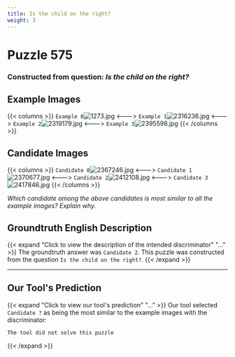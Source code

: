 ```yaml
---
title: Is the child on the right?
weight: 3
---
```


# Puzzle 575
### Constructed from question: _Is the child on the right?_


## Example Images
{{< columns >}}
`Example 0`![1273.jpg](/gqa_images/1273.jpg)
<--->
`Example 1`![2316236.jpg](/gqa_images/2316236.jpg)
<--->
`Example 2`![2319179.jpg](/gqa_images/2319179.jpg)
<--->
`Example 3`![2395598.jpg](/gqa_images/2395598.jpg)
{{< /columns >}}

## Candidate Images
{{< columns >}}
`Candidate 0`![2367246.jpg](/gqa_images/2367246.jpg)
<--->
`Candidate 1`![2370677.jpg](/gqa_images/2370677.jpg)
<--->
`Candidate 2`![2412108.jpg](/gqa_images/2412108.jpg)
<--->
`Candidate 3`![2417846.jpg](/gqa_images/2417846.jpg)
{{< /columns >}}

*Which candidate among the above candidates is most similar to all the example images? Explain why.*

## Groundtruth English Description

{{< expand "Click to view the description of the intended discriminator" "..." >}}
The groundtruth answer was `Candidate 2`. This puzzle was constructed from the question `Is the child on the right?`.
{{< /expand >}}

---

## Our Tool's Prediction

{{< expand "Click to view our tool's prediction" "..." >}}
Our tool selected `Candidate ?` as being the most similar to the example images with the discriminator:
```plaintext
The tool did not solve this puzzle
```
{{< /expand >}}
